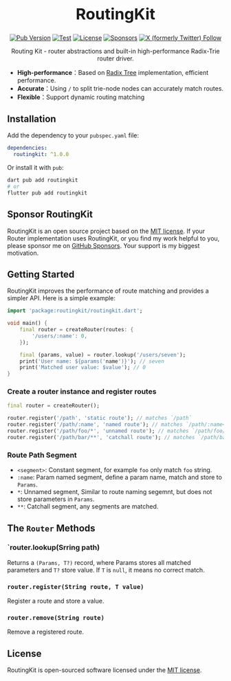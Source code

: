 <h1 align="center" style="font-size: 36px">RoutingKit</h1>

<p align="center">
  <a href="https://pub.dev/packages/routingkit"><img alt="Pub Version" src="https://img.shields.io/pub/v/routingkit?logo=dart"/></a>
  <a href="https://github.com/medz/routingkit/actions/workflows/test.yml"><img alt="Test" src="https://github.com/medz/routingkit/actions/workflows/test.yml/badge.svg?branch=main" /></a>
  <a href="https://github.com/medz/routingkit?tab=MIT-1-ov-file"><img alt="License" src="https://img.shields.io/github/license/medz/routingkit" /></a>
  <a href="https://github.com/sponsors/medz"><img alt="Sponsors" src="https://img.shields.io/github/sponsors/medz?logo=githubsponsors" /></a>
  <a href="https://twitter.com/shiweidu"><img alt="X (formerly Twitter) Follow" src="https://img.shields.io/twitter/follow/shiweidu" /></a>
</p>

<p align="center">
Routing Kit - router abstractions and built-in high-performance Radix-Trie router driver.
</p>

- **High-performance**：Based on [Radix Tree](https://en.wikipedia.org/wiki/Radix_tree) implementation, efficient performance.
- **Accurate**：Using `/` to split trie-node nodes can accurately match routes.
- **Flexible**：Support dynamic routing matching

## Installation

Add the dependency to your `pubspec.yaml` file:

```yaml
dependencies:
  routingkit: ^1.0.0
```

Or install it with `pub`:

```bash
dart pub add routingkit
# or
flutter pub add routingkit
```

## Sponsor RoutingKit

RoutingKit is an open source project based on the [MIT license](https://github.com/medz/routingkit?tab=MIT-1-ov-file). If your Router implementation uses RoutingKit, or you find my work helpful to you, please sponsor me on [GitHub Sponsors](https://github.com/sponsors/medz). Your support is my biggest motivation.

## Getting Started

RoutingKit improves the performance of route matching and provides a simpler API. Here is a simple example:

```dart
import 'package:routingkit/routingkit.dart';

void main() {
    final router = createRouter(routes: {
        '/users/:name': 0,
    });

    final (params, value) = router.lookup('/users/seven');
    print('User name: ${params('name')}'); // seven
    print('Matched user value: $value'); // 0
}
```

### Create a router instance and register routes

```dart
final router = createRouter();

router.register('/path', 'static route'); // matches `/path`
router.register('/path/:name', 'named route'); // matches `/path/:name<any>`
router.register('/path/foo/*', 'unnamed route'); // matches `/path/foo/<any>`
router.register('/path/bar/**', 'catchall route'); // matches `/path/bar/<any>`
```

### Route Path Segment

- `<segment>`: Constant segment, for example `foo` only match `foo` string.
- `:name`: Param named segment, define a param name, match and store to `Params`.
- `*`: Unnamed segment, Similar to route naming segemnt, but does not store parameters in `Params`.
- `**`: Catchall segment, any segments are matched.

## The `Router` Methods

### `router.lookup(Srring path)

Returns a `(Params, T?)` record, where Params stores all matched parameters and `T?` store value. If `T` is `null`, it means no correct match.

### `router.register(String route, T value)`

Register a route and store a value.

### `router.remove(String route)`

Remove a registered route.

## License

RoutingKit is open-sourced software licensed under the [MIT license](https://github.com/medz/routingkit?tab=MIT-1-ov-file).
